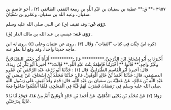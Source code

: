 ٣٩٥٧ -** ق:** عطية بن سفيان بن عَبْدِ اللَّهِ بن ربيعة الثقفي الطائفي (٢) ، أخو عاصم بن سفيان، وعبد الله بن سفيان، وعَمْرو بن سُفْيَانَ.

**رَوَى عَن:** وفد ثقيف (ق) عن النبي صلى الله عليه وسلم.

**رَوَى عَنه:** عيسى بن عبد الله بن مالك الدار (ق) .

ذكره ابنُ حِبَّان فِي كتاب "الثقات"، وَقَال (٣) ، روى عن عثمان وعلي (٤) .روى له ابن ماجه حديثا واحدا، وقد وقع لنا بعلو عنه.

أَخْبَرَنَا بِهِ أَبُو إِسْحَاقَ ابْنُ الدَّرَجِيِّ،********** قال:********** أَنْبَأَنَا أَبُو جَعْفَرٍ الصَّيْدَلانِيُّ وغَيْرُ واحِدٍ،** قَالُوا:** أَخْبَرَتْنا فَاطِمَةُ بِنْتُ عَبْدِ اللَّهِ،** قَالَتْ:** أخبرنا أَبُو بَكْرِ بْنُ رِيذَةَ، قال: أخبرنا أَبُو الْقَاسِمِ الطَّبَرَانِيُّ، قال (١) : حَدَّثَنَا أَبُو زُرْعَة عَبْد الرَّحْمَنِ بْن عَمْرو الدمشقي، قال: حَدَّثَنَا أَحْمَدُ بْنُ خَالِدٍ الْوَهْبِيُّ، قال: حَدَّثَنَا مُحَمَّدُ بْنُ إِسْحَاقَ، عَنْ عِيسَى بْنِ عَبْدِ اللَّهِ بْنِ مَالِكٍ، عَنْ عَطِيَّةَ بن سفيان بن عَبْدِ اللَّهِ، قال: قَدِمَ وفْدُ ثَقِيفٍ عَلَى رَسُول اللَّهِ صلى الله عليه وسلم فِي رَمَضَانَ فَضَرَبَ لَهُمْ قُبَّةً فِي الْمَسْجِدِ، فَلَمَّا أَسْلَمُوا صَامُوا مَعَهُ.

رَوَاهُ (٢) عَنْ مُحَمَّدِ بْنِ يَحْيَى الذُّهْلِيِّ، عَنْ أَحْمَدَ بْنِ خَالِدٍ الْوَهْبِيِّ أَتَمَّ مِنْ هَذَا، فَوَقَعَ لَنَا بَدَلا عَالِيًا بِدَرَجَتَيْنِ.